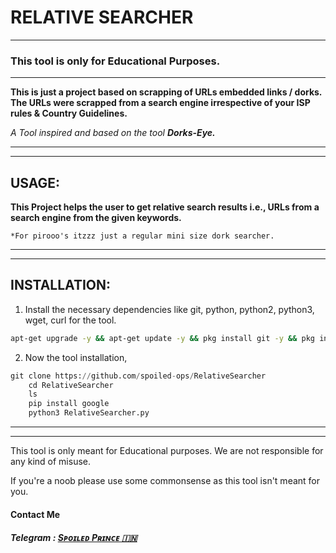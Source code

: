 # RELATIVE SEARCHER
---
### This tool is only for Educational Purposes.
---

****This is just a project based on scrapping of URLs embedded links / dorks. The URLs were scrapped from a search engine irrespective of your ISP rules & Country Guidelines.****

_A Tool inspired and based on the tool **Dorks-Eye.**_

---
---
## USAGE:
**This Project helps the user to get relative search results i.e., URLs  from a search engine from the given keywords.**

	*For pirooo's itzzz just a regular mini size dork searcher.
----
----

## INSTALLATION:
1. Install the necessary dependencies like git, python, python2, python3, wget, curl for the tool.
```bash
apt-get upgrade -y && apt-get update -y && pkg install git -y && pkg install python -y && pkg install python2 -y && pkg install python3 -y && pkg install wget -y && pkg install curl -y  && clear && echo -e " Necessary packages were installed. You're good to go now."
```
2. Now the tool installation,
```python
git clone https://github.com/spoiled-ops/RelativeSearcher
	cd RelativeSearcher
	ls
	pip install google
	python3 RelativeSearcher.py
```
---
----

<!--more-->
This tool is only meant for Educational purposes. We are not responsible for any kind of misuse. 

If you're a noob please use some commonsense as this tool isn't meant for you.

#### Contact Me
##### Telegram : [Sᴘᴏɪʟᴇᴅ Pʀɪɴᴄᴇ 🇮🇳](http://t.me/SpoiledPrince "Sᴘᴏɪʟᴇᴅ Pʀɪɴᴄᴇ 🇮🇳")